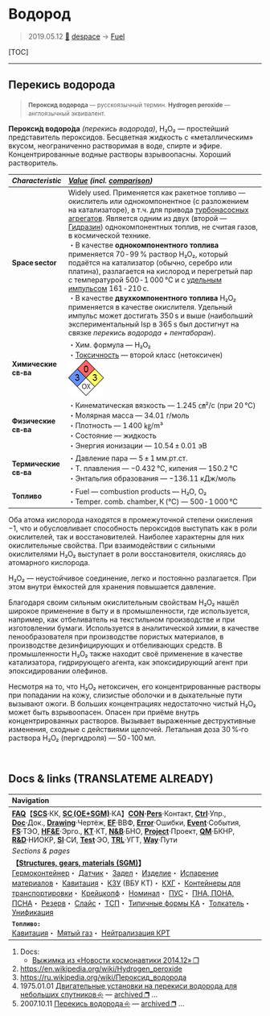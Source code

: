 # Водород
> 2019.05.12 [🚀](../index/index.md) [despace](index.md) → [Fuel](ps.md)

[TOC]

---



## Перекись водорода
> <small>**Пероксид водорода** — русскоязычный термин. **Hydrogen peroxide** — англоязычный эквивалент.</small>

**Перокси́д водоро́да** *(перекись водорода)*, H₂O₂ — простейший представитель пероксидов. Бесцветная жидкость с «металлическим» вкусом, неограниченно растворимая в воде, спирте и эфире. Концентрированные водные растворы взрывоопасны. Хороший растворитель.


|*Characteristic*|*[Value](si.md) (incl. [comparison](matc.md))*|
|:--|:--|
|**Space sector**|Widely used. Применяется как ракетное топливо — окислитель или однокомпонентное (с разложением на катализаторе), в т.ч. для привода [турбонасосных агрегатов](turbopump.md). Является одним из двух (второй — [Гидразин](hydrazine.md)) однокомпонентных топлив, не считая газов, в космической технике.<br> ・В качестве **однокомпонентного топлива** применяется 70 ‑ 99 % раствор H₂O₂, который подаётся на катализатор (обычно, серебро или платина), разлагается на кислород и перегретый пар с температурой 500 ‑ 1 000 ℃ и с [удельным импульсом](ps.md) 161 ‑ 210 с.<br> ・В качестве **двухкомпонентного топлива** H₂O₂ применяется в качестве окислителя. Удельный импульс может достигать 350 s и выше (наибольший экспериментальный Isp в 365 s был достигнут на связке *перекись водорода + пентаборан*).|
|**Химические<br>св‑ва**|・Хим. формула — H₂O₂<br> ・[Токсичность](nfpa_704.md) — второй класс (нетоксичен)<br> ![](f/fuel/h2o2_nfpa704.webp)|
|**Физические<br>св‑ва**|・Кинематическая вязкость — 1.245 ㎝²/с  (при 20 ℃)<br> ・Молярная масса — 34.01 г/моль<br> ・Плотность — 1 400 ㎏/m³<br> ・Состояние — жидкость<br> ・Энергия ионизации — 10.54 ± 0.01 эВ|
|**Термические<br>св‑ва**|・Давление пара — 5 ± 1 мм.рт.ст.<br> ・Т. плавления — −0.432 ℃, кипения — 150.2 ℃<br> ・Энтальпия образования — −136.11 кДж/моль|
|**Топливо**|・Fuel — combustion products — H₂O, O₂<br> ・Temper. comb. chamber, К (℃) — 500 ‑ 1 000 ℃|

Оба атома кислорода находятся в промежуточной степени окисления −1, что и обусловливает способность пероксидов выступать как в роли окислителей, так и восстановителей. Наиболее характерны для них окислительные свойства. При взаимодействии с сильными окислителями H₂O₂ выступает в роли восстановителя, окисляясь до атомарного кислорода.

H₂O₂ — неустойчивое соединение, легко и постоянно разлагается. При этом внутри ёмкостей для хранения повышается давление.

Благодаря своим сильным окислительным свойствам H₂O₂ нашёл широкое применение в быту и в промышленности, где используется, например, как отбеливатель на текстильном производстве и при изготовлении бумаги. Используется в аналитической химии, в качестве пенообразователя при производстве пористых материалов, в производстве дезинфицирующих и отбеливающих средств. В промышленности H₂O₂ также находит своё применение в качестве катализатора, гидрирующего агента, как эпоксидирующий агент при эпоксидировании олефинов.

Несмотря на то, что H₂O₂ нетоксичен, его концентрированные растворы при попадании на кожу, слизистые оболочки и в дыхательные пути вызывают ожоги. В больших концентрациях недостаточно чистый H₂O₂ может быть взрывоопасен. Опасен при приёме внутрь концентрированных растворов. Вызывает выраженные деструктивные изменения, сходные с действиями щелочей. Летальная доза 30 %‑го раствора H₂O₂ (пергидроля) — 50 ‑ 100 мл.



<p style="page-break-after:always"> </p>

## Docs & links (TRANSLATEME ALREADY)
|Navigation|
|:--|
|**[FAQ](faq.md)**【**[SCS](scs.md)**·КК, **[SC (OE+SGM)](sc.md)**·КА】**[CON](contact.md)·[Pers](person.md)**·Контакт, **[Ctrl](control.md)**·Упр., **[Doc](doc.md)**·Док., **[Drawing](drawing.md)**·Чертёж, **[EF](ef.md)**·ВВФ, **[Error](error.md)**·Ошибки, **[Event](event.md)**·События, **[FS](fs.md)**·ТЭО, **[HF&E](hfe.md)**·Эрго., **[KT](kt.md)**·КТ, **[N&B](nnb.md)**·БНО, **[Project](project.md)**·Проект, **[QM](qm.md)**·БКНР, **[R&D](rnd.md)**·НИОКР, **[SI](si.md)**·СИ, **[Test](test.md)**·ЭО, **[TRL](trl.md)**·УГТ, **[Way](way.md)**·Пути|
|*Sections & pages*|
|**【[Structures, gears, materials (SGM)](sc.md)】**<br> [Гермоконтейнер](гермоконтейнер.md)・ [Датчик](sensor.md)・ [Задел](margin.md)・ [Изделие](unit.md)・ [Испарение материалов](matc.md)・ [Кавитация](cavitation.md)・ [КЗУ](cinu.md) (ВБУ КТ)・ [КХГ](cgs.md)・ [Контейнеры для транспортировки](ship_contain.md)・ [Крейцкопф](crosshead.md)・ [Номинал](nominal.md)・ [ПУС](lag.md)・ [ПНА, ПОНА, ПСНА](devd.md)・ [Резерв](reserve.md)・ [Слайс](слайс.md)・ [ТСП](tsp.md)・ [Типичные формы КА](sc.md)・ [Толкатель](толкатель.md)・ [Унификация](commonality.md)|
|**`Топливо:`**<br> [Кавитация](cavitation.md)・ [Мятый газ](exhsteam.md)・ [Нейтрализация КРТ](нейтрализация_крт.md)|

   1. Docs:
      - [Выжимка из «Новости космонавтики 2014.12» ❐](f/fuel/20141201_novosti_kosmonavtiki_h2o2.djvu)
   1. <https://en.wikipedia.org/wiki/Hydrogen_peroxide>
   1. <https://ru.wikipedia.org/wiki/Пероксид_водорода>
   1. 1975.01.01 [Двигательные установки на перекиси водорода для небольших спутников ⎆](http://www.airbase.ru/modelling/rockets/res/trans/h2o2/whitehead.html) — [archived ❐](f/archive/19750101_1.pdf) …
   1. 2007.10.11 [Перекись водорода ⎆](http://mosgird.ru/204/11/002.htm) — [archived ❐](f/archive/20071011_1.pdf) …
